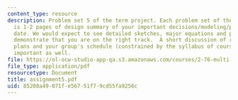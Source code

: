 ```yaml
---
content_type: resource
description: Problem set 5 of the term project. Each problem set of the term project
  is 1-2 pages of design summary of your important decisions/modeling/progress to
  date. We would expect to see detailed sketches, major equations and plots which
  demonstrate that you are on the right track.  A short discussion of risks/mitigation
  plans and your group's schedule (constrained by the syllabus of course) would be
  important as well.
file: https://ol-ocw-studio-app-qa.s3.amazonaws.com/courses/2-76-multi-scale-system-design-fall-2004/85208a49071fe56751f79cd55fa9256c_assignment5.pdf
file_type: application/pdf
resourcetype: Document
title: assignment5.pdf
uid: 85208a49-071f-e567-51f7-9cd55fa9256c
---
```

